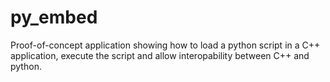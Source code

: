 # py_embed

Proof-of-concept application showing how to load a python script in a C++ application, execute the script and allow
interopability between C++ and python.
